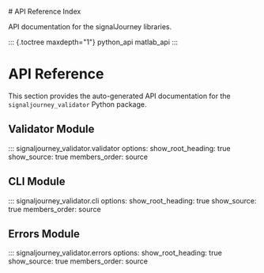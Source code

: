 \# API Reference Index

API documentation for the signalJourney libraries.

::: {.toctree maxdepth="1"}
python_api matlab_api
:::

# API Reference

This section provides the auto-generated API documentation for the `signaljourney_validator` Python package.

## Validator Module

::: signaljourney_validator.validator
    options:
      show_root_heading: true
      show_source: true
      members_order: source

## CLI Module

::: signaljourney_validator.cli
    options:
      show_root_heading: true
      show_source: true
      members_order: source

## Errors Module

::: signaljourney_validator.errors
    options:
      show_root_heading: true
      show_source: true
      members_order: source
